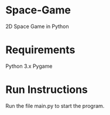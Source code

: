 # Space-Game
2D Space Game in Python

# Requirements
Python 3.x
Pygame

# Run Instructions
Run the file main.py to start the program.
